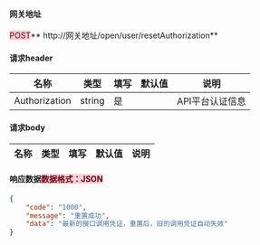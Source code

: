 #### 网关地址
<font style="background:#F8CED3;color:#70000D">POST</font>** http://网关地址/open/user/resetAuthorization**

#### 请求header
| **名称** | **类型** | **填写** | **默认值** | **说明** |
| --- | --- | --- | --- | --- |
| Authorization | string | 是 |  | API平台认证信息 |


#### 请求body
| **名称** | **类型** | **填写** | **默认值** | **说明** |
| :--- | :--- | :--- | :--- | :--- |


#### 响应数据<font style="background:#F8CED3;color:#70000D">数据格式：JSON</font>
```json
{
    "code": "1000",
    "message": "重置成功",
    "data": "最新的接口调用凭证，重置后，旧的调用凭证自动失效"
}
```



